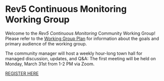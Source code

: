 # Rev5 Continuous Monitoring Working Group
Welcome to the *Rev5 Continuous Monitoring* Community Working Group! Please refer to the [Working Group Plan](https://github.com/FedRAMP/rev5-continuous-monitoring/blob/main/community%20working%20group%20plan.md) for information about the goals and primary audience of the working group. 

The community manager will host a weekly hour-long town hall for managed discussion, updates, and Q&A: The first meeting will be held on Monday, March 31st from 1-2 PM via Zoom.

[REGISTER HERE](https://gsa.zoomgov.com/meeting/register/m39vhY_hSl6YRBwwpRPdgw)
